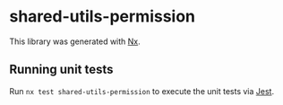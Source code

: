 # shared-utils-permission

This library was generated with [Nx](https://nx.dev).

## Running unit tests

Run `nx test shared-utils-permission` to execute the unit tests via [Jest](https://jestjs.io).
